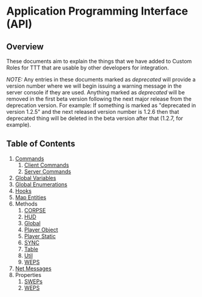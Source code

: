 # Application Programming Interface (API)
## Overview
These documents aim to explain the things that we have added to Custom Roles for TTT that are usable by other developers for integration.

*NOTE:* Any entries in these documents marked as *deprecated* will provide a version number where we will begin issuing a warning message in the server console if they are used. Anything marked as *deprecated* will be removed in the first beta version following the next major release from the deprecation version. For example: If something is marked as "deprecated in version 1.2.5" and the next released version number is 1.2.6 then that deprecated thing will be deleted in the beta version after that (1.2.7, for example).

## Table of Contents
1. [Commands](API/COMMANDS.md)
   1. [Client Commands](API/COMMANDS.md#client-commands)
   1. [Server Commands](API/COMMANDS.md#server-commands)
1. [Global Variables](API/GLOBAL_VARIABLES.md)
1. [Global Enumerations](API/GLOBAL_ENUMERATIONS.md)
1. [Hooks](API/HOOKS.md)
1. [Map Entities](API/MAP_ENTITIES.md)
1. Methods
   1. [CORPSE](API/METHODS_CORPSE.md)
   1. [HUD](API/METHODS_HUD.md)
   1. [Global](API/METHODS_GLOBAL.md)
   1. [Player Object](API/METHODS_PLAYER_OBJECT.md)
   1. [Player Static](API/METHODS_PLAYER_STATIC.md)
   1. [SYNC](API/METHODS_SYNC.md)
   1. [Table](API/METHODS_TABLE.md)
   1. [Util](API/METHODS_UTIL.md)
   1. [WEPS](API/METHODS_WEPS.md)
1. [Net Messages](API/NET_MESSAGES.md)
1. Properties
    1. [SWEPs](API/SWEPS.md)
    1. [WEPS](API/WEPS.md)